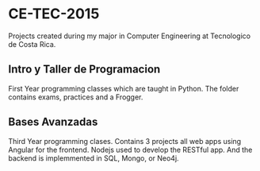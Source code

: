 # CE-TEC-2015
Projects created during my major in Computer Engineering at Tecnologico de Costa Rica.

## Intro y Taller de Programacion
First Year programming classes which are taught in Python. The folder contains exams, practices and a Frogger.

## Bases Avanzadas
Third Year programming clases. Contains 3 projects all web apps using Angular for the frontend. Nodejs used to develop the RESTful app. And the backend is implemmented in SQL, Mongo, or Neo4j. 
